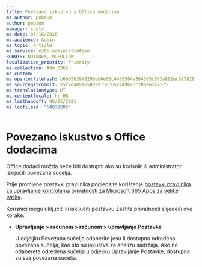 ```yaml
---
title: Povezano iskustvo s Office dodacima
ms.author: pebaum
author: pebaum
manager: scotv
ms.date: 07/16/2020
ms.audience: Admin
ms.topic: article
ms.service: o365-administration
ROBOTS: NOINDEX, NOFOLLOW
localization_priority: Priority
ms.collection: Adm_O365
ms.custom: ''
ms.openlocfilehash: b6b05b39f6298eb6e05c4465584a884395c863a891ec525828f795809eeb787a
ms.sourcegitcommit: b5f7da89a650d2915dc652449623c78be6247175
ms.translationtype: MT
ms.contentlocale: hr-HR
ms.lasthandoff: 08/05/2021
ms.locfileid: "54032802"
---
```

# <a name="connected-experience-with-office-add-ins"></a>Povezano iskustvo s Office dodacima

Office dodaci možda neće biti dostupni ako su korisnik ili administrator isključili povezana sučelja.

Prije promjene postavki pravilnika pogledajte korištenje [postavki pravilnika za upravljanje kontrolama privatnosti za Microsoft 365 Apps za velike tvrtke](https://docs.microsoft.com/deployoffice/privacy/manage-privacy-controls).

Korisnici mogu uključiti ili isključiti postavku Zaštita privatnosti slijedeći ove korake:

- **Upravljanje > računom > računom > upravljanje Postavke** 

    U odjeljku Povezana sučelja odaberite jesu li dostupna određena povezana sučelja, kao što su iskustva za analizu sadržaja. Ako ne odaberete određena sučelja u odjeljku Upravljanje Postavke, dostupna su sva povezana sučelja.
